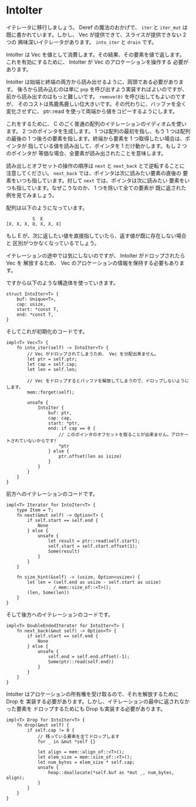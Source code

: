 # IntoIter

<!--
Let's move on to writing iterators. `iter` and `iter_mut` have already been
written for us thanks to The Magic of Deref. However there's two interesting
iterators that Vec provides that slices can't: `into_iter` and `drain`.
-->

イテレータに移行しましょう。 Deref の魔法のおかげで、 `iter` と `iter_mut` は
既に書かれています。しかし、 Vec が提供できて、スライスが提供できない 2 つの
興味深いイテレータがあります。 `into_iter` と `drain` です。

<!--
IntoIter consumes the Vec by-value, and can consequently yield its elements
by-value. In order to enable this, IntoIter needs to take control of Vec's
allocation.
-->

IntoIter は Vec を値として消費します。その結果、その要素を値で返します。
これを有効にするために、 IntoIter が Vec のアロケーションを操作する
必要があります。

<!--
IntoIter needs to be DoubleEnded as well, to enable reading from both ends.
Reading from the back could just be implemented as calling `pop`, but reading
from the front is harder. We could call `remove(0)` but that would be insanely
expensive. Instead we're going to just use ptr::read to copy values out of
either end of the Vec without mutating the buffer at all.
-->

IntoIter は始端と終端の両方から読み出せるように、両頭である必要があります。
後ろから読み込むのは単に `pop` を呼び出すよう実装すればよいのですが、
前から読み出すのはもっと難しいです。 `remove(0)` を呼び出してもよいのですが、
そのコストは馬鹿馬鹿しい位大きいです。その代わりに、バッファを全く変化させずに、
ptr::read を使って両端から値をコピーするようにします。

<!--
To do this we're going to use a very common C idiom for array iteration. We'll
make two pointers; one that points to the start of the array, and one that
points to one-element past the end. When we want an element from one end, we'll
read out the value pointed to at that end and move the pointer over by one. When
the two pointers are equal, we know we're done.
-->

これをするために、 C のごく普通の配列のイテレーションのイディオムを使います。
2 つのポインタを生成します。 1 つは配列の最初を指し、もう 1 つは配列の最後の
1 つ後ろの要素を指します。終端から要素を 1 つ取得したい場合は、ポインタが
指している値を読み出して、ポインタを 1 だけ動かします。もし 2 つのポインタが
等価な場合、全要素が読み出されたことを意味します。

<!--
Note that the order of read and offset are reversed for `next` and `next_back`
For `next_back` the pointer is always after the element it wants to read next,
while for `next` the pointer is always at the element it wants to read next.
To see why this is, consider the case where every element but one has been
yielded.
-->

読み出しとオフセットの操作の順序は `next` と `next_back` とで逆転することに
注意してください。 `next_back` では、ポインタは次に読みたい要素の直後の
要素をいつも指しています。対して `next` では、ポインタは次に読みたい
要素をいつも指しています。なぜこうなのか、 1 つを除いて全ての要素が
既に返された例を見てみましょう。

<!--
The array looks like this:
-->

配列は以下のようになっています。

```text
          S  E
[X, X, X, O, X, X, X]
```

<!--
If E pointed directly at the element it wanted to yield next, it would be
indistinguishable from the case where there are no more elements to yield.
-->

もし E が、次に返したい値を直接指していたら、返す値が既に存在しない場合と
区別がつかなくなっているでしょう。

<!--
Although we don't actually care about it during iteration, we also need to hold
onto the Vec's allocation information in order to free it once IntoIter is
dropped.
-->

イテレーションの途中では気にしないのですが、 IntoIter がドロップされたら Vec を
解放するため、 Vec のアロケーションの情報を保持する必要もあります。

<!--
So we're going to use the following struct:
-->

ですから以下のような構造体を使っていきます。

```rust,ignore
struct IntoIter<T> {
    buf: Unique<T>,
    cap: usize,
    start: *const T,
    end: *const T,
}
```

<!--
And this is what we end up with for initialization:
-->

そしてこれが初期化のコードです。

```rust,ignore
impl<T> Vec<T> {
    fn into_iter(self) -> IntoIter<T> {
        // Vec がドロップされてしまうため、 Vec を分配出来ません。
        let ptr = self.ptr;
        let cap = self.cap;
        let len = self.len;

        // Vec をドロップするとバッファを解放してしまうので、ドロップしないようにします。
        mem::forget(self);

        unsafe {
            IntoIter {
                buf: ptr,
                cap: cap,
                start: *ptr,
                end: if cap == 0 {
                    // このポインタのオフセットを取ることが出来ません。アロケートされていないからです!
                    *ptr
                } else {
                    ptr.offset(len as isize)
                }
            }
        }
    }
}
```

<!--
Here's iterating forward:
-->

前方へのイテレーションのコードです。

```rust,ignore
impl<T> Iterator for IntoIter<T> {
    type Item = T;
    fn next(&mut self) -> Option<T> {
        if self.start == self.end {
            None
        } else {
            unsafe {
                let result = ptr::read(self.start);
                self.start = self.start.offset(1);
                Some(result)
            }
        }
    }

    fn size_hint(&self) -> (usize, Option<usize>) {
        let len = (self.end as usize - self.start as usize)
                  / mem::size_of::<T>();
        (len, Some(len))
    }
}
```

<!--
And here's iterating backwards.
-->

そして後方へのイテレーションのコードです。

```rust,ignore
impl<T> DoubleEndedIterator for IntoIter<T> {
    fn next_back(&mut self) -> Option<T> {
        if self.start == self.end {
            None
        } else {
            unsafe {
                self.end = self.end.offset(-1);
                Some(ptr::read(self.end))
            }
        }
    }
}
```

<!--
Because IntoIter takes ownership of its allocation, it needs to implement Drop
to free it. However it also wants to implement Drop to drop any elements it
contains that weren't yielded.
-->

IntoIter はアロケーションの所有権を受け取るので、それを解放するために Drop を
実装する必要があります。しかし、イテレーションの最中に返されなかった要素を
ドロップするためにも Drop も実装する必要があります。


```rust,ignore
impl<T> Drop for IntoIter<T> {
    fn drop(&mut self) {
        if self.cap != 0 {
            // 残っている要素を全てドロップします
            for _ in &mut *self {}

            let align = mem::align_of::<T>();
            let elem_size = mem::size_of::<T>();
            let num_bytes = elem_size * self.cap;
            unsafe {
                heap::deallocate(*self.buf as *mut _, num_bytes, align);
            }
        }
    }
}
```
